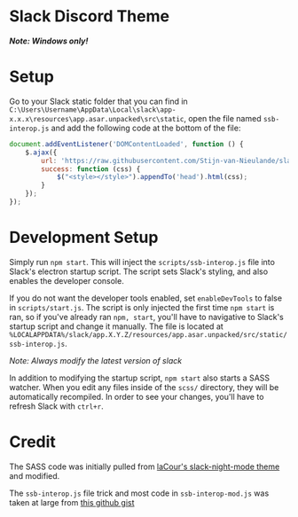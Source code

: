 # Slack Discord Theme

**_Note: Windows only!_**

# Setup
Go to your Slack static folder that you can find in `C:\Users\Username\AppData\Local\slack\app-x.x.x\resources\app.asar.unpacked\src\static`, open the file named `ssb-interop.js` and add the following code at the bottom of the file:
```javascript
document.addEventListener('DOMContentLoaded', function () {
    $.ajax({
        url: 'https://raw.githubusercontent.com/Stijn-van-Nieulande/slack-discord-theme/master/out/main.css',
        success: function (css) {
            $("<style></style>").appendTo('head').html(css);
        }
    });
});
```

# Development Setup
Simply run `npm start`. This will inject the `scripts/ssb-interop.js` 
file into Slack's electron startup script. The script sets Slack's 
styling, and also enables the developer console.

If you do not want the developer tools enabled, set `enableDevTools` to 
false in `scripts/start.js`. The script is only injected the first time 
`npm start` is ran, so if you've already ran `npm, start`, you'll have 
to navigative to Slack's startup script and change it manually. The file 
is located at `%LOCALAPPDATA%/slack/app.X.Y.Z/resources/app.asar.unpacked/src/static/ssb-interop.js`.

*Note: Always modify the latest version of slack*

In addition to modifying the startup script, `npm start` also starts a 
SASS watcher. When you edit any files inside of the `scss/` directory, 
they will be automatically recompiled. In order to see your changes,
you'll have to refresh Slack with `ctrl+r`.

# Credit
The SASS code was initially pulled from [laCour's slack-night-mode theme](https://github.com/laCour/slack-night-mode/) 
and modified.

The `ssb-interop.js` file trick and most code in `ssb-interop-mod.js` 
was taken at large from [this github gist](https://gist.github.com/DrewML/0acd2e389492e7d9d6be63386d75dd99#gistcomment-2021885)
